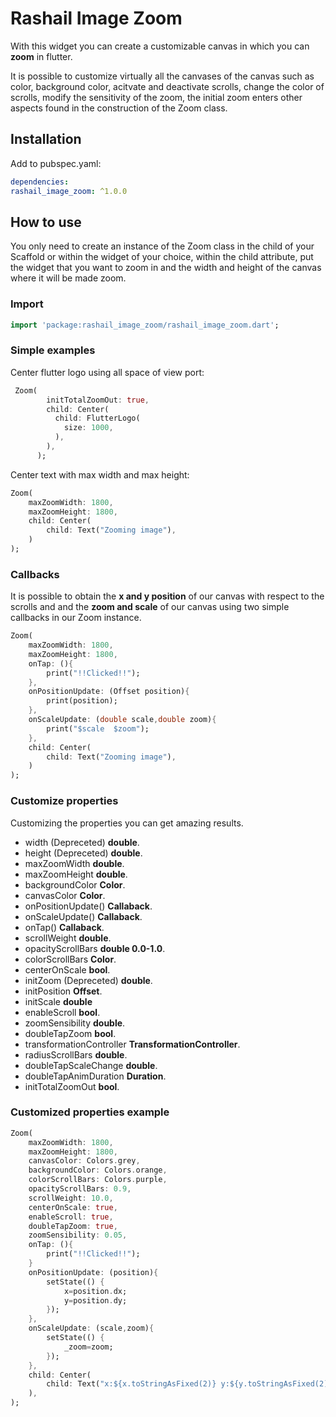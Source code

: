 # Rashail Image Zoom


With this widget you can create a customizable canvas in which you can **zoom** in flutter.

It is possible to customize virtually all the canvases of the canvas such as color, background color, acitvate and deactivate scrolls, change the color of scrolls, modify the sensitivity of the zoom, the initial zoom enters other aspects found in the construction of the Zoom class.

## Installation

Add to pubspec.yaml:

```yaml
dependencies:
rashail_image_zoom: ^1.0.0
```



## How to use

You only need to create an instance of the Zoom class in the child of your Scaffold or within the widget of your choice, within the child attribute, put the widget that you want to zoom in and the width and height of the canvas where it will be made zoom.

### Import

```dart
import 'package:rashail_image_zoom/rashail_image_zoom.dart';
```

### Simple examples

Center flutter logo using all space of view port:

```dart
 Zoom(
        initTotalZoomOut: true,
        child: Center(
          child: FlutterLogo(
            size: 1000,
          ),
        ),
      );
```

Center text with max width and max height:

```dart
Zoom(
    maxZoomWidth: 1800,
    maxZoomHeight: 1800,
    child: Center(
        child: Text("Zooming image"),
    )
);
```

### Callbacks

It is possible to obtain the **x and y position** of our canvas with respect to the scrolls and and the **zoom and scale** of our canvas using two simple callbacks in our Zoom instance.

```dart
Zoom(
    maxZoomWidth: 1800,
    maxZoomHeight: 1800,
    onTap: (){
        print("!!Clicked!!");
    },
    onPositionUpdate: (Offset position){
        print(position);
    },
    onScaleUpdate: (double scale,double zoom){
        print("$scale  $zoom");
    },
    child: Center(
        child: Text("Zooming image"),
    )
);
```

### Customize properties


Customizing the properties you can get amazing results.

- width (Depreceted) **double**. 
- height (Depreceted) **double**. 
- maxZoomWidth **double**. 
- maxZoomHeight **double**. 
- backgroundColor **Color**.
- canvasColor **Color**.
- onPositionUpdate() **Callaback**.
- onScaleUpdate() **Callaback**.
- onTap() **Callaback**.
-  scrollWeight **double**.
- opacityScrollBars **double 0.0-1.0**.
- colorScrollBars **Color**.
- centerOnScale **bool**.
- initZoom (Depreceted) **double**.
- initPosition **Offset**.
- initScale **double**
- enableScroll **bool**.
- zoomSensibility  **double**.
- doubleTapZoom **bool**.
- transformationController **TransformationController**.
- radiusScrollBars **double**.
- doubleTapScaleChange **double**.
- doubleTapAnimDuration **Duration**.
- initTotalZoomOut **bool**.
### Customized properties example


```dart
Zoom(
    maxZoomWidth: 1800,
    maxZoomHeight: 1800,
    canvasColor: Colors.grey,
    backgroundColor: Colors.orange,
    colorScrollBars: Colors.purple,
    opacityScrollBars: 0.9,
    scrollWeight: 10.0,
    centerOnScale: true,
    enableScroll: true,
    doubleTapZoom: true,
    zoomSensibility: 0.05,
    onTap: (){ 
        print("!!Clicked!!");
    }
    onPositionUpdate: (position){
        setState(() {
            x=position.dx;
            y=position.dy;
        });
    },
    onScaleUpdate: (scale,zoom){
        setState(() {
            _zoom=zoom;
        });
    },
    child: Center(
        child: Text("x:${x.toStringAsFixed(2)} y:${y.toStringAsFixed(2)} zoom:${_zoom.toStringAsFixed(2)}",style: TextStyle(color: Colors.deepPurple,fontSize: 50),),
    ),
);
```